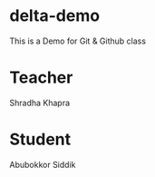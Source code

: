# delta-demo
This is a Demo for Git &amp; Github class

# Teacher
Shradha Khapra

# Student
Abubokkor Siddik